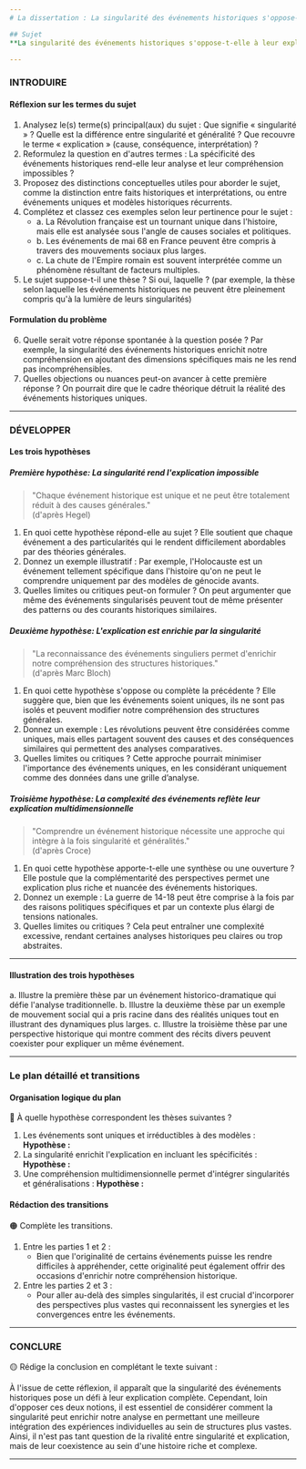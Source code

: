 ```yaml
---
# La dissertation : La singularité des événements historiques s'oppose-t-elle à leur explication ?

## Sujet
**La singularité des événements historiques s'oppose-t-elle à leur explication ?**

---
```


### INTRODUIRE

#### Réflexion sur les termes du sujet

1. Analysez le(s) terme(s) principal(aux) du sujet : Que signifie « singularité » ? Quelle est la différence entre singularité et généralité ? Que recouvre le terme « explication » (cause, conséquence, interprétation) ?
2. Reformulez la question en d'autres termes : La spécificité des événements historiques rend-elle leur analyse et leur compréhension impossibles ?
3. Proposez des distinctions conceptuelles utiles pour aborder le sujet, comme la distinction entre faits historiques et interprétations, ou entre événements uniques et modèles historiques récurrents.
4. Complétez et classez ces exemples selon leur pertinence pour le sujet :
   - a. La Révolution française est un tournant unique dans l'histoire, mais elle est analysée sous l'angle de causes sociales et politiques.
   - b. Les événements de mai 68 en France peuvent être compris à travers des mouvements sociaux plus larges.
   - c. La chute de l'Empire romain est souvent interprétée comme un phénomène résultant de facteurs multiples.
5. Le sujet suppose-t-il une thèse ? Si oui, laquelle ? (par exemple, la thèse selon laquelle les événements historiques ne peuvent être pleinement compris qu'à la lumière de leurs singularités)

#### Formulation du problème

6. Quelle serait votre réponse spontanée à la question posée ? Par exemple, la singularité des événements historiques enrichit notre compréhension en ajoutant des dimensions spécifiques mais ne les rend pas incompréhensibles.
7. Quelles objections ou nuances peut-on avancer à cette première réponse ? On pourrait dire que le cadre théorique détruit la réalité des événements historiques uniques.

---

### DÉVELOPPER

#### Les trois hypothèses

##### Première hypothèse: La singularité rend l'explication impossible

> "Chaque événement historique est unique et ne peut être totalement réduit à des causes générales."  
> (d'après Hegel)

1. En quoi cette hypothèse répond-elle au sujet ? Elle soutient que chaque événement a des particularités qui le rendent difficilement abordables par des théories générales.
2. Donnez un exemple illustratif : Par exemple, l'Holocauste est un événement tellement spécifique dans l'histoire qu'on ne peut le comprendre uniquement par des modèles de génocide avants.
3. Quelles limites ou critiques peut-on formuler ? On peut argumenter que même des événements singularisés peuvent tout de même présenter des patterns ou des courants historiques similaires.

##### Deuxième hypothèse: L'explication est enrichie par la singularité

> "La reconnaissance des événements singuliers permet d'enrichir notre compréhension des structures historiques."  
> (d'après Marc Bloch)

1. En quoi cette hypothèse s'oppose ou complète la précédente ? Elle suggère que, bien que les événements soient uniques, ils ne sont pas isolés et peuvent modifier notre compréhension des structures générales.
2. Donnez un exemple : Les révolutions peuvent être considérées comme uniques, mais elles partagent souvent des causes et des conséquences similaires qui permettent des analyses comparatives.
3. Quelles limites ou critiques ? Cette approche pourrait minimiser l'importance des événements uniques, en les considérant uniquement comme des données dans une grille d’analyse.

##### Troisième hypothèse: La complexité des événements reflète leur explication multidimensionnelle

> "Comprendre un événement historique nécessite une approche qui intègre à la fois singularité et généralités."  
> (d'après Croce)

1. En quoi cette hypothèse apporte-t-elle une synthèse ou une ouverture ? Elle postule que la complémentarité des perspectives permet une explication plus riche et nuancée des événements historiques.
2. Donnez un exemple : La guerre de 14-18 peut être comprise à la fois par des raisons politiques spécifiques et par un contexte plus élargi de tensions nationales.
3. Quelles limites ou critiques ? Cela peut entraîner une complexité excessive, rendant certaines analyses historiques peu claires ou trop abstraites.

---

#### Illustration des trois hypothèses

a. Illustre la première thèse par un événement historico-dramatique qui défie l'analyse traditionnelle.
b. Illustre la deuxième thèse par un exemple de mouvement social qui a pris racine dans des réalités uniques tout en illustrant des dynamiques plus larges.
c. Illustre la troisième thèse par une perspective historique qui montre comment des récits divers peuvent coexister pour expliquer un même événement.

---

### Le plan détaillé et transitions

#### Organisation logique du plan

🔴 À quelle hypothèse correspondent les thèses suivantes ?

1. Les événements sont uniques et irréductibles à des modèles : **Hypothèse :**
2. La singularité enrichit l'explication en incluant les spécificités : **Hypothèse :**
3. Une compréhension multidimensionnelle permet d'intégrer singularités et généralisations : **Hypothèse :**

#### Rédaction des transitions

🟠 Complète les transitions.

1. Entre les parties 1 et 2 :  
   - Bien que l'originalité de certains événements puisse les rendre difficiles à appréhender, cette originalité peut également offrir des occasions d'enrichir notre compréhension historique.
2. Entre les parties 2 et 3 :  
   - Pour aller au-delà des simples singularités, il est crucial d'incorporer des perspectives plus vastes qui reconnaissent les synergies et les convergences entre les événements.

---

### CONCLURE

🟡 Rédige la conclusion en complétant le texte suivant :

À l'issue de cette réflexion, il apparaît que la singularité des événements historiques pose un défi à leur explication complète. Cependant, loin d'opposer ces deux notions, il est essentiel de considérer comment la singularité peut enrichir notre analyse en permettant une meilleure intégration des expériences individuelles au sein de structures plus vastes. Ainsi, il n'est pas tant question de la rivalité entre singularité et explication, mais de leur coexistence au sein d'une histoire riche et complexe.

---